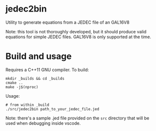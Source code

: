 # jedec2bin
Utility to generate equations from a JEDEC file of an GAL16V8 

Note: this tool is not thoroughly developed, but it should produce valid equations for simple JEDEC files.
GAL16V8 is only supported at the time.

# Build and usage
Requires a C++11 GNU compiler.
To build:
```
mkdir _builds && cd _builds
cmake ..
make -j$(nproc)
```

Usage:
```
# from within _build
./src/jedec2bin path_to_your_jedec_file.jed
```

Note: there's a sample .jed file provided on the `src` directory that will be used when debugging inside vscode.